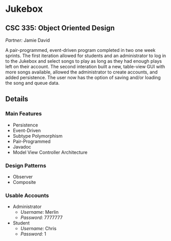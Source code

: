 # Jukebox
## CSC 335: Object Oriented Design
*Partner:* Jamie David

A pair-programmed, event-driven program completed in two one week sprints. The first iteration allowed for students and an administrator to log in to the Jukebox and select songs to play as long as they had enough plays left on their account. The second interation built a new, table-view GUI with more songs available, allowed the administrator to create accounts, and added persistence. The user now has the option of saving and/or loading the song and queue data.

## Details
### Main Features
* Persistence
* Event-Driven
* Subtype Polymorphism
* Pair-Programmed
* Javadoc
* Model View Controller Architecture

### Design Patterns
* Observer
* Composite

### Usable Accounts
* Administrator
  * *Username:* Merlin 
  * *Password:* 7777777
* Student
  * *Username:* Chris 
  * *Password:* 1
